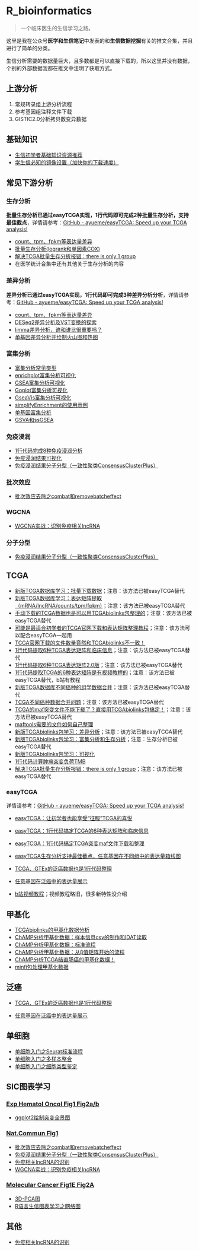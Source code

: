 # R_bioinformatics
> 一个临床医生的生信学习之路。

这里是我在公众号**医学和生信笔记**中发表的和**生信数据挖掘**有关的推文合集，并且进行了简单的分类。

生信分析需要的数据量巨大，且多数都是可以直接下载的，所以这里并没有数据，个别的外部数据我都在推文中注明了获取方式。

## 上游分析

1. 常规转录组上游分析流程
2. 参考基因组注释文件下载
3. GISTIC2.0分析拷贝数变异数据

## 基础知识

- [生信初学者基础知识资源推荐]()
- [学生信必知的镜像设置（加快你的下载速度）]()

## 常见下游分析

### 生存分析

**批量生存分析已通过easyTCGA实现，1行代码即可完成2种批量生存分析，支持最佳截点**，详情请参考：[GitHub - ayueme/easyTCGA: Speed up your TCGA analysis!](https://github.com/ayueme/easyTCGA)

- [count、tpm、fpkm等表达量差异](https://mp.weixin.qq.com/s/aff-AX9aA2tSDa2zbB8ZRQ)
- [批量生存分析(logrank和单因素COX)](https://mp.weixin.qq.com/s/o-gCc_1B9SQmNFrG-I6yAQ)
- [解决TCGA批量生存分析报错：there is only 1 group](https://mp.weixin.qq.com/s/8AYsnJ9KiEigVPKI5NunCg)
- 在医学统计合集中还有其他关于生存分析的内容

### 差异分析

**差异分析已通过easyTCGA实现，1行代码即可完成3种差异分析分析**，详情请参考：[GitHub - ayueme/easyTCGA: Speed up your TCGA analysis!](https://github.com/ayueme/easyTCGA)

- [count、tpm、fpkm等表达量差异](https://mp.weixin.qq.com/s/aff-AX9aA2tSDa2zbB8ZRQ)
- [DESeq2差异分析及VST变换的探索](https://mp.weixin.qq.com/s/CBznByKNGwPEKIKM5U0Oyw)
- [limma差异分析，谁和谁比很重要吗？](https://mp.weixin.qq.com/s/vdkDcBzuoqCASts61efjBw)
- [单基因差异分析并绘制火山图和热图](https://mp.weixin.qq.com/s/IZ7_46zJjXba7I73-Im9hw)

### 富集分析

- [富集分析常见类型](https://mp.weixin.qq.com/s/RtF7DPXYaObiDauIQTnkFg)
- [enrichplot富集分析可视化](https://mp.weixin.qq.com/s/1mpoaZqdgymhSsMGFrCP_A)
- [GSEA富集分析可视化](https://mp.weixin.qq.com/s/cusiasAAVPBq3uIHP0EKZw)
- [Goplot富集分析可视化](https://mp.weixin.qq.com/s/DckdtQcPv48DDLyA6oZQew)
- [GseaVis富集分析可视化](https://mp.weixin.qq.com/s/hdGkcemBdRuayA2ySMH3hw)
- [simplifyEnrichment的使用示例](https://mp.weixin.qq.com/s/BmROSJCTEzHRj9yiM8rcmA)
- [单基因富集分析](https://mp.weixin.qq.com/s/q6nkujgTYlbOQpkENjyyxA)
- [GSVA和ssGSEA](https://mp.weixin.qq.com/s/aUEP6XnejtHohaPeeEOMOQ)

### 免疫浸润

- [1行代码完成8种免疫浸润分析](https://mp.weixin.qq.com/s/JqO7rVBMGGmOXRA8w8nDSg)
- [免疫浸润结果可视化](https://mp.weixin.qq.com/s/YcUVElp0BEj5TxEqfSEkIQ)
- [免疫浸润结果分子分型（一致性聚类ConsensusClusterPlus）](https://mp.weixin.qq.com/s/96s_hfBH0HjLvvTfNgTIlQ)

### 批次效应

- [批次效应去除之combat和removebatcheffect](https://mp.weixin.qq.com/s/yRUmVTimI9f9itoHWxyYrA)

### WGCNA

- [WGCNA实战：识别免疫相关lncRNA](https://mp.weixin.qq.com/s/Pr33WscVtNQQaoryxTiJ-Q)

### 分子分型

- [免疫浸润结果分子分型（一致性聚类ConsensusClusterPlus）](https://mp.weixin.qq.com/s/96s_hfBH0HjLvvTfNgTIlQ)

## TCGA

- [新版TCGA数据库学习：批量下载数据](https://mp.weixin.qq.com/s/m8w1L4N2aXAIers_ZJvp_g)；注意：该方法已被easyTCGA替代
- [新版TCGA数据库学习：表达矩阵提取（mRNA/lncRNA/counts/tpm/fpkm）](https://mp.weixin.qq.com/s/wI0_GyVl5LiKAjX5C3f-NQ)；注意：该方法已被easyTCGA替代
- [手动下载的TCGA数据也是可以用TCGAbiolinks包整理的](https://mp.weixin.qq.com/s/DHj9wp6hkae2Zrl61sU1fQ)；注意：该方法已被easyTCGA替代
- [可能是最适合初学者的TCGA官网下载和表达矩阵整理教程](https://mp.weixin.qq.com/s/rbnWvstRsfhbi9il-qSYpQ)；注意：该方法可以配合easyTCGA一起用
- [TCGA官网下载的文件数量竟然和TCGAbiolinks不一致！](https://mp.weixin.qq.com/s/EuEaaBFjK6n6rxmUo27UMw)
- [1行代码提取6种TCGA表达矩阵和临床信息](https://mp.weixin.qq.com/s/1OBGjUKnGyiALmLafYNPUQ)；注意：该方法已被easyTCGA替代
- [1行代码提取6种TCGA表达矩阵2.0版](https://mp.weixin.qq.com/s/QFGCtrIeaAIichovw6OBVw)；注意：该方法已被easyTCGA替代
- [1行代码提取TCGA的6种表达矩阵是有视频教程的](https://mp.weixin.qq.com/s/u6VkBcYqakZkaNXjzNTZcw)；注意：该方法已被easyTCGA替代，b站有教程
- [新版TCGA数据库不同癌种的组学数据合并](https://mp.weixin.qq.com/s/0hcQ1m_9l1TtvXgEG20F5Q)；注意：该方法已被easyTCGA替代
- [TCGA不同癌种数据合并问题](https://mp.weixin.qq.com/s/2umNgpBSI19gqeqcamOv4A)；注意：该方法已被easyTCGA替代
- [TCGA的maf突变文件不能下载了？直接用TCGAbiolinks包搞定！](https://mp.weixin.qq.com/s/GpXovlWS_MAKdoRv3OAjCw)；注意：该方法已被easyTCGA替代
- [maftools需要的文件如何自己整理](https://mp.weixin.qq.com/s/1cR3Cnfd5Co9U3jIoIWJBA)
- [新版TCGAbiolinks包学习：差异分析](https://mp.weixin.qq.com/s/0SLQOZRkZ4hOQY1ETnQRUA)；注意：该方法已被easyTCGA替代
- [新版TCGAbiolinks包学习：富集分析和生存分析](https://mp.weixin.qq.com/s/z4Pl7D8tA24bHJL6eyTMlw)；注意：生存分析已被easyTCGA替代
- [新版TCGAbiolinks包学习：可视化](https://mp.weixin.qq.com/s/j0f1MDwlNmViqUeXU_Ikow)
- [1行代码计算肿瘤突变负荷TMB](https://mp.weixin.qq.com/s/TPURe613FXKi1tMHzAcJFA)
- [解决TCGA批量生存分析报错：there is only 1 group](https://mp.weixin.qq.com/s/8AYsnJ9KiEigVPKI5NunCg)；注意：该方法已被easyTCGA替代

### easyTCGA

详情请参考：[GitHub - ayueme/easyTCGA: Speed up your TCGA analysis!](https://github.com/ayueme/easyTCGA)

- [easyTCGA：让初学者也能享受“征服”TCGA的喜悦](https://mp.weixin.qq.com/s/kvGYVCOSBgKqVaeQU01JcA)
- [easyTCGA：1行代码搞定TCGA的6种表达矩阵和临床信息](https://mp.weixin.qq.com/s/z1fgyXLZXwmoaI39f2ftYw)
- [easyTCGA：1行代码搞定TCGA突变maf文件下载和整理](https://mp.weixin.qq.com/s/GBkB8Hv45l06BVnyFNFzzw)
- [easyTCGA生存分析支持最佳截点，任意基因在不同组中的表达量箱线图](https://mp.weixin.qq.com/s/Qc9m6hX-qKVJt5GzrXY9bA)

- [TCGA、GTEx的泛癌数据也是1行代码整理](https://mp.weixin.qq.com/s/SzGB1wVH_DNBbXxvkBe5NA)

- [任意基因在泛癌中的表达量展示](https://mp.weixin.qq.com/s/MIDRG57oRSMTyX6Gm99-3w)

- [b站视频教程](https://space.bilibili.com/42460432)；视频教程略旧，很多新特性没介绍

## 甲基化

- [TCGAbiolinks的甲基化数据分析](https://mp.weixin.qq.com/s/xbgQvGr0Q5DzBUqg8b__Zg)
- [ChAMP分析甲基化数据：样本信息csv的制作和IDAT读取](https://mp.weixin.qq.com/s/O_W-P_HpziXtNMZXZm8b4w)
- [ChAMP分析甲基化数据：标准流程](https://mp.weixin.qq.com/s/1xpT1E4BaWG-ulrCzylwrA)
- [ChAMP分析甲基化数据：从β值矩阵开始的流程](https://mp.weixin.qq.com/s/5x4oeJ6E0BPqtTjmEFPMcg)
- [ChAMP分析TCGA结直肠癌的甲基化数据！](https://mp.weixin.qq.com/s/TB3LTaq55yqL-Z95wY-rQA)
- [minfi包处理甲基化数据](https://mp.weixin.qq.com/s/E8j6KhEigcALgXA8fZIs9Q)

## 泛癌

- [TCGA、GTEx的泛癌数据也是1行代码整理](https://mp.weixin.qq.com/s/SzGB1wVH_DNBbXxvkBe5NA)

- [任意基因在泛癌中的表达量展示](https://mp.weixin.qq.com/s/MIDRG57oRSMTyX6Gm99-3w)

## 单细胞

- [单细胞入门之Seurat标准流程](https://mp.weixin.qq.com/s/ymdhvgcqyek2wGsDgKChfg)
- [单细胞入门之多样本整合](https://mp.weixin.qq.com/s/3w_-rYSdA31xxH83qaUy2Q)
- [单细胞入门之细胞类型鉴定](https://mp.weixin.qq.com/s/Sdx9oLC9LII7iyYl0VLKlg)

## SIC图表学习

### [Exp Hematol Oncol Fig1 Fig2a/b](https://ehoonline.biomedcentral.com/articles/10.1186/s40164-021-00200-x)

- [ggplot2绘制突变全景图](https://mp.weixin.qq.com/s/IOk1Lbi3sVIDjwMk5Jz-iA)

### [Nat.Commun Fig1](https://www.nature.com/articles/s41467-022-28421-6)

- [批次效应去除之combat和removebatcheffect](https://mp.weixin.qq.com/s/yRUmVTimI9f9itoHWxyYrA)
- [免疫浸润结果分子分型（一致性聚类ConsensusClusterPlus）](https://mp.weixin.qq.com/s/96s_hfBH0HjLvvTfNgTIlQ)
- [免疫相关lncRNA的识别](https://mp.weixin.qq.com/s/jrgZ6brGyrh1cAnW6Ddp3w)
- [WGCNA实战：识别免疫相关lncRNA](https://mp.weixin.qq.com/s/Pr33WscVtNQQaoryxTiJ-Q)

### [Molecular Cancer Fig1E Fig2A](https://molecular-cancer.biomedcentral.com/articles/10.1186/s12943-020-01170-0)

- [3D-PCA图](https://mp.weixin.qq.com/s/LTQIWYW86QCOEu7fctF8xQ)
- [R语言生信图表学习之网络图](https://mp.weixin.qq.com/s/t8UrYMO5fDkFjB2GI8WuXQ)

## 其他

- [免疫相关lncRNA的识别](https://mp.weixin.qq.com/s/jrgZ6brGyrh1cAnW6Ddp3w)


